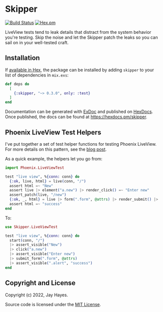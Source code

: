 # Skipper

[![Build Status](https://github.com/iamvery/skipper/actions/workflows/ci.yml/badge.svg)](https://github.com/iamvery/skipper/actions/workflows/ci.yml) [![Hex.pm](https://img.shields.io/hexpm/v/skipper.svg)](https://hex.pm/packages/skipper)

LiveView tests tend to leak details that distract from the system behavior
you're testing. Skip the noise and let the Skipper patch the leaks so you can
sail on in your well-tested craft.

## Installation

If [available in Hex](https://hex.pm/docs/publish), the package can be installed
by adding `skipper` to your list of dependencies in `mix.exs`:

```elixir
def deps do
  [
    {:skipper, "~> 0.3.0", only: :test}
  ]
end
```

Documentation can be generated with [ExDoc](https://github.com/elixir-lang/ex_doc)
and published on [HexDocs](https://hexdocs.pm). Once published, the docs can
be found at <https://hexdocs.pm/skipper>.

## Phoenix LiveView Test Helpers

I've put together a set of test helper functions for testing Phoenix LiveView.
For more details on this pattern, see the [blog post][live-view-helpers-blog].

As a quick example, the helpers let you go from:

```elixir
import Phoenix.LiveViewTest

test "live view", %{conn: conn} do
  {:ok, live, html} = live(conn, "/")
  assert html =~ "New"
  assert live |> element("a.new") |> render_click() =~ "Enter new"
  assert_patch(live, "/new")
  {:ok, _, html} = live |> form(".form", @attrs) |> render_submit() |> follow_redirect(conn)
  assert html =~ "success"
end
```

To:

```elixir
use Skipper.LiveViewTest

test "live view", %{conn: conn} do
  start(conn, "/")
  |> assert_visible("New")
  |> click("a.new")
  |> assert_visible("Enter new")
  |> submit_form(".form", @attrs)
  |> assert_visible(".alert", "success")
end
```

## Copyright and License

Copyright (c) 2022, Jay Hayes.

Source code is licensed under the [MIT License](LICENSE.md).


[live-view-helpers-blog]: https://iamvery.com/2022/10/19/better-live-view-tests.html
